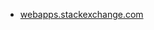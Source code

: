 * [webapps.stackexchange.com](https://webapps.stackexchange.com/questions/15345/using-google-docs-in-full-screen-mode-without-using-file-menu)
